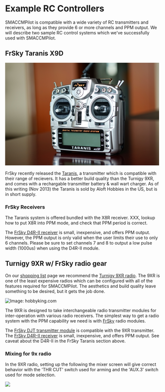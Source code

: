 
# Example RC Controllers

SMACCMPilot is compatible with a wide variety of RC transmitters and receivers,
as long as they provide 6 or more channels and PPM output. We will describe two
sample RC control systems which we've successfully used with SMACCMPilot.

## FrSky Taranis X9D

![](/images/taranis.png)

FrSky recently released the [Taranis][], a transmitter which is compatible with
their range of recievers. It has a better build quality than the Turnigy 9XR,
and comes with a rechargable transmitter battery & wall wart charger. As of this
writing (Nov 2013) the Taranis is sold by Aloft Hobbies in the US, but is in
short supply.

[Taranis]: http://www.frsky-rc.com/product/pro.php?pro_id=113

### FrSky Receivers

The Taranis system is offered bundled with the X8R receiver. XXX, lookup how to
put X8R into PPM mode, and check that PPM period is correct.

The [FrSky D4R-II receiver][d4r-ii] is small, inexpensive, and offers PPM
output. However, the PPM output is only valid when the user limits their use to
only 6 channels. Please be sure to set channels 7 and 8 to output a low pulse
width (1000us) when using the D4R-II module.

## Turnigy 9XR w/ FrSky radio gear

On our [shopping list][] page we recommend the [Turnigy 9XR
radio][9xr-hobbyking]. The 9XR is one of the least expensive radios which can be
configured with all of the features required for SMACCMPilot. The aesthetics and
build quality leave something to be desired, but it gets the job done.

[shopping list]: shoppinglist.html

![*Image: hobbyking.com*](../images/9xr_hobbyking.jpg)

[9xr-hobbyking]: http://hobbyking.com/hobbyking/store/__31544__Turnigy_9XR_Transmitter_Mode_2_No_Module_.html

The 9XR is designed to take interchangeable radio transmitter modules for
inter-operation with various radio receivers. The simplest way to get a radio
system with the PPM capability we need is with [FrSky][] radio
modules.

The [FrSky DJT transmitter module][djt] is compatible with the 9XR transmitter.
The [FrSky D4R-II receiver][d4r-ii] is small, inexpensive, and offers PPM
output. See caveat about the D4R-II in the FrSky Taranis section above.

### Mixing for 9x radio

In the 9XR radio, setting up the following the mixer screen will give correct
behavior with the 'THR CUT' switch used for arming and the 'AUX.3' switch used
for mode selection.

![](../images/9x-mixerscreen.jpg)



[FrSky]: http://www.frsky-rc.com
[djt]: http://www.frsky-rc.com/product/pro.php?pro_id=8
[d4r-ii]: http://www.frsky-rc.com/product/pro.php?pro_id=24

